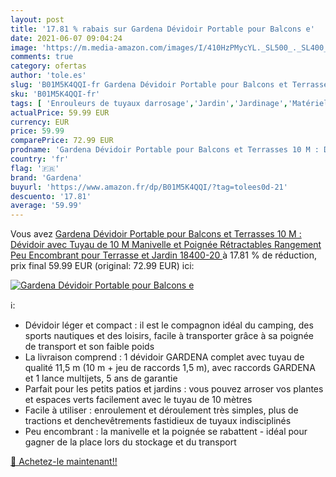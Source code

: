 ```yaml
---
layout: post
title: '17.81 % rabais sur Gardena Dévidoir Portable pour Balcons e'
date: 2021-06-07 09:04:24
image: 'https://m.media-amazon.com/images/I/410HzPMycYL._SL500_._SL400_.jpg'
comments: true
category: ofertas
author: 'tole.es'
slug: 'B01M5K4QQI-fr Gardena Dévidoir Portable pour Balcons et Terrasses 10 M :...'
sku: 'B01M5K4QQI-fr'
tags: [ 'Enrouleurs de tuyaux darrosage','Jardin','Jardinage','Matériel darrosage pour jardin','Tuyaux et accessoires darrosage','gardena', ]
actualPrice: 59.99 EUR
currency: EUR
price: 59.99
comparePrice: 72.99 EUR
prodname: 'Gardena Dévidoir Portable pour Balcons et Terrasses 10 M : Dévidoir avec Tuyau de 10 M  Manivelle et Poignée Rétractables  Rangement Peu Encombrant  pour Terrasse et Jardin  18400-20 '
country: 'fr'
flag: '🇫🇷'
brand: 'Gardena'
buyurl: 'https://www.amazon.fr/dp/B01M5K4QQI/?tag=tolees0d-21'
descuento: '17.81'
average: '59.99'
---
```


Vous avez [Gardena Dévidoir Portable pour Balcons et Terrasses 10 M : Dévidoir avec Tuyau de 10 M  Manivelle et Poignée Rétractables  Rangement Peu Encombrant  pour Terrasse et Jardin  18400-20 ](https://www.amazon.fr/dp/B01M5K4QQI/?tag=tolees0d-21)  à  17.81 % de réduction, prix final  59.99 EUR (original: 72.99 EUR) ici:

[![Gardena Dévidoir Portable pour Balcons e](https://m.media-amazon.com/images/I/410HzPMycYL._SL500_._SL400_.jpg)](https://www.amazon.fr/dp/B01M5K4QQI/?tag=tolees0d-21)

ℹ️:

- Dévidoir léger et compact : il est le compagnon idéal du camping, des sports nautiques et des loisirs, facile à transporter grâce à sa poignée de transport et son faible poids
- La livraison comprend : 1 dévidoir GARDENA complet avec tuyau de qualité 11,5 m (10 m + jeu de raccords 1,5 m), avec raccords GARDENA et 1 lance multijets, 5 ans de garantie
- Parfait pour les petits patios et jardins : vous pouvez arroser vos plantes et espaces verts facilement avec le tuyau de 10 mètres
- Facile à utiliser : enroulement et déroulement très simples, plus de tractions et denchevêtrements fastidieux de tuyaux indisciplinés
- Peu encombrant : la manivelle et la poignée se rabattent - idéal pour gagner de la place lors du stockage et du transport

[🛒 Achetez-le maintenant!!](https://www.amazon.fr/dp/B01M5K4QQI/?tag=tolees0d-21)

